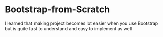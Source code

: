 # Bootstrap-from-Scratch
I learned that making project becomes lot easier when you use Bootstrap but is quite fast to understand and easy to implement as well
